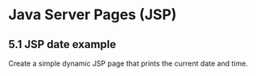 Java Server Pages (JSP)
=======================
5.1 JSP date example
--------------------
Create a simple dynamic JSP page that prints the current date and time.
